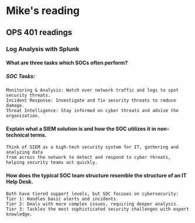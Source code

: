 # Mike's reading

## OPS 401 readings

### Log Analysis with Splunk

#### What are three tasks which SOCs often perform?
##### SOC Tasks:
    Monitoring & Analysis: Watch over network traffic and logs to spot security threats.
    Incident Response: Investigate and fix security threats to reduce damage.
    Threat Intelligence: Stay informed on cyber threats and advise the organization.
#### Explain what a SIEM solution is and how the SOC utilizes it in non-technical terms.
    Think of SIEM as a high-tech security system for IT, gathering and analyzing data 
    from across the network to detect and respond to cyber threats, 
    helping security teams act quickly.
#### How does the typical SOC team structure resemble the structure of an IT Help Desk.
    Both have tiered support levels, but SOC focuses on cybersecurity:
    Tier 1: Handles basic alerts and incidents.
    Tier 2: Deals with more complex issues, requiring deeper analysis.
    Tier 3: Tackles the most sophisticated security challenges with expert knowledge.



